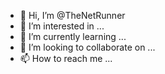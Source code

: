 - 👋 Hi, I’m @TheNetRunner
- 👀 I’m interested in ...
- 🌱 I’m currently learning ...
- 💞️ I’m looking to collaborate on ...
- 📫 How to reach me ...

<!---
TheNetRunner/TheNetRunner is a ✨ special ✨ repository because its `README.md` (this file) appears on your GitHub profile.
You can click the Preview link to take a look at your changes.
--->
